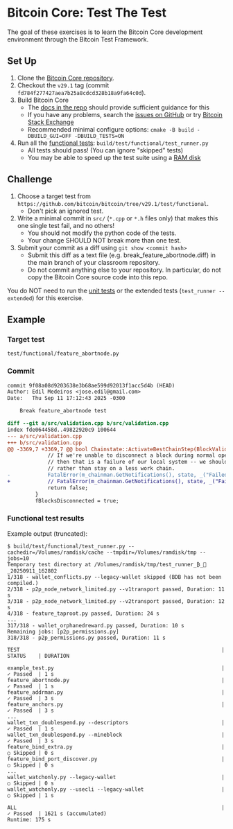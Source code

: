 # Bitcoin Core: Test The Test

The goal of these exercises is to learn the Bitcoin Core development environment
through the Bitcoin Test Framework.

## Set Up

1. Clone the [Bitcoin Core repository](https://github.com/bitcoin/bitcoin).
2. Checkout the `v29.1` tag (commit `fd784f277427aea7b25a8cdcd328b18a9fa64c0d`).
3. Build Bitcoin Core
    - The [docs in the repo](https://github.com/bitcoin/bitcoin/tree/v29.1/doc#building) should provide sufficient guidance for this
    - If you have any problems, search the [issues on GitHub](https://github.com/bitcoin/bitcoin/issues) or try [Bitcoin Stack Exchange](https://bitcoin.stackexchange.com/)
    - Recommended minimal configure options: `cmake -B build -DBUILD_GUI=OFF -DBUILD_TESTS=ON`
4. Run all the [functional tests](https://github.com/bitcoin/bitcoin/tree/v29.1/test): `build/test/functional/test_runner.py`
    - All tests should pass! (You can ignore "skipped" tests)
    - You may be able to speed up the test suite using a [RAM disk](https://github.com/bitcoin/bitcoin/tree/v29.1/test#speed-up-test-runs-with-a-ram-disk)

## Challenge

1. Choose a target test from `https://github.com/bitcoin/bitcoin/tree/v29.1/test/functional`.
    - Don't pick an ignored test.
2. Write a minimal commit in `src/` (`*.cpp` or `*.h` files only) that makes this one single test fail, and no others!
    - You should not modify the python code of the tests.
    - Your change SHOULD NOT break more than one test.
3. Submit your commit as a diff using `git show <commit hash>`
    - Submit this diff as a text file (e.g. break_feature_abortnode.diff) in the main branch of your classroom repository.
    - Do not commit anything else to your repository. In particular, do not copy the Bitcoin Core source code into this repo.

You do NOT need to run the [unit tests](https://github.com/bitcoin/bitcoin/blob/v29.1/src/test/README.md) or the extended tests (`test_runner --extended`) for this exercise.

## Example

### Target test

`test/functional/feature_abortnode.py`

### Commit

```diff
commit 9f08a08d9203638e3b68ae599d92013f1acc5d4b (HEAD)
Author: Edil Medeiros <jose.edil@gmail.com>
Date:   Thu Sep 11 17:12:43 2025 -0300

    Break feature_abortnode test

diff --git a/src/validation.cpp b/src/validation.cpp
index fde064458d..49822920c9 100644
--- a/src/validation.cpp
+++ b/src/validation.cpp
@@ -3369,7 +3369,7 @@ bool Chainstate::ActivateBestChainStep(BlockValidationState& state, CBlockIndex*
             // If we're unable to disconnect a block during normal operation,
             // then that is a failure of our local system -- we should abort
             // rather than stay on a less work chain.
-            FatalError(m_chainman.GetNotifications(), state, _("Failed to disconnect block."));
+            // FatalError(m_chainman.GetNotifications(), state, _("Failed to disconnect block."));
             return false;
         }
         fBlocksDisconnected = true;
```

### Functional test results

Example output (truncated):

```
$ build/test/functional/test_runner.py --cachedir=/Volumes/ramdisk/cache --tmpdir=/Volumes/ramdisk/tmp --jobs=10
Temporary test directory at /Volumes/ramdisk/tmp/test_runner_₿_🏃_20250911_162802
1/318 - wallet_conflicts.py --legacy-wallet skipped (BDB has not been compiled.)
2/318 - p2p_node_network_limited.py --v1transport passed, Duration: 11 s
3/318 - p2p_node_network_limited.py --v2transport passed, Duration: 12 s
4/318 - feature_taproot.py passed, Duration: 24 s
...
317/318 - wallet_orphanedreward.py passed, Duration: 10 s
Remaining jobs: [p2p_permissions.py]
318/318 - p2p_permissions.py passed, Duration: 11 s

TEST                                                                 | STATUS    | DURATION

example_test.py                                                      | ✓ Passed  | 1 s
feature_abortnode.py                                                 | ✓ Passed  | 1 s
feature_addrman.py                                                   | ✓ Passed  | 3 s
feature_anchors.py                                                   | ✓ Passed  | 3 s
...
wallet_txn_doublespend.py --descriptors                              | ✓ Passed  | 1 s
wallet_txn_doublespend.py --mineblock                                | ✓ Passed  | 3 s
feature_bind_extra.py                                                | ○ Skipped | 0 s
feature_bind_port_discover.py                                        | ○ Skipped | 0 s
...
wallet_watchonly.py --legacy-wallet                                  | ○ Skipped | 0 s
wallet_watchonly.py --usecli --legacy-wallet                         | ○ Skipped | 1 s

ALL                                                                  | ✓ Passed  | 1621 s (accumulated)
Runtime: 175 s
```
